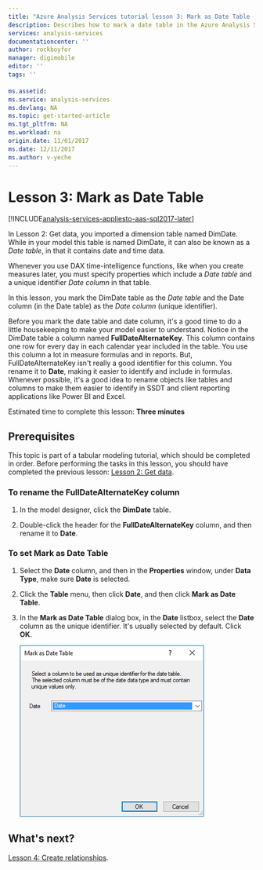 ```yaml
---
title: "Azure Analysis Services tutorial lesson 3: Mark as Date Table | Azure"
description: Describes how to mark a date table in the Azure Analysis Services tutorial project. 
services: analysis-services
documentationcenter: ''
author: rockboyfor
manager: digimobile
editor: ''
tags: ''

ms.assetid: 
ms.service: analysis-services
ms.devlang: NA
ms.topic: get-started-article
ms.tgt_pltfrm: NA
ms.workload: na
origin.date: 11/01/2017
ms.date: 12/11/2017
ms.author: v-yeche
---
```

# Lesson 3: Mark as Date Table

[!INCLUDE[analysis-services-appliesto-aas-sql2017-later](../../../includes/analysis-services-appliesto-aas-sql2017-later.md)]

In Lesson 2: Get data, you imported a dimension table named DimDate. While in your model this table is named DimDate, it can also be known as a *Date table*, in that it contains date and time data.  

Whenever you use DAX time-intelligence functions, like when you create measures later, you must specify properties which include a *Date table* and a unique identifier *Date column* in that table.

In this lesson, you mark the DimDate table as the *Date table* and the Date column (in the Date table) as the *Date column* (unique identifier).  

Before you mark the date table and date column, it's a good time to do a little housekeeping to make your model easier to understand. Notice in the DimDate table a column named **FullDateAlternateKey**. This column contains one row for every day in each calendar year included in the table. You use this column a lot in measure formulas and in reports. But, FullDateAlternateKey isn't really a good identifier for this column. You rename it to **Date**, making it easier to identify and include in formulas. Whenever possible, it's a good idea to rename objects like tables and columns to make them easier to identify in SSDT and client reporting applications like Power BI and Excel. 

Estimated time to complete this lesson: **Three minutes**  

## Prerequisites  
This topic is part of a tabular modeling tutorial, which should be completed in order. Before performing the tasks in this lesson, you should have completed the previous lesson: [Lesson 2: Get data](../tutorials/aas-lesson-2-get-data.md). 

### To rename the FullDateAlternateKey column

1.  In the model designer, click the **DimDate** table.

2.  Double-click the header for the **FullDateAlternateKey** column, and then rename it to **Date**.

### To set Mark as Date Table  

1.  Select the **Date** column, and then in the **Properties** window, under **Data Type**, make sure  **Date** is selected.  

2.  Click the **Table** menu, then click **Date**, and then click **Mark as Date Table**.  

3.  In the **Mark as Date Table** dialog box, in the **Date** listbox, select the **Date** column as the unique identifier. It's usually selected by default. Click **OK**. 

    ![aas-lesson3-date-table](../tutorials/media/aas-lesson3-date-table.png)

## What's next?
[Lesson 4: Create relationships](../tutorials/aas-lesson-4-create-relationships.md).

<!--Update_Description: update meta properties-->